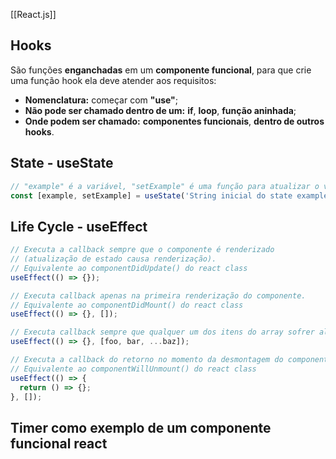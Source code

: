 [[React.js]]
## Hooks
São funções **enganchadas** em um **componente funcional**, para que crie uma função hook ela deve atender aos requisitos:
- **Nomenclatura:** começar com **"use"**;
- **Não pode ser chamado dentro de um:** **if**, **loop**, **função aninhada**;
- **Onde podem ser chamado:** **componentes funcionais**, **dentro de outros hooks**.
## State - useState
```jsx
// "example" é a variável, "setExample" é uma função para atualizar o valor da variável, ambos são providos pelo hook useState
const [example, setExample] = useState('String inicial do state example');
```
## Life Cycle - useEffect
```jsx
// Executa a callback sempre que o componente é renderizado
// (atualização de estado causa renderização).
// Equivalente ao componentDidUpdate() do react class
useEffect(() => {});

// Executa callback apenas na primeira renderização do componente.
// Equivalente ao componentDidMount() do react class
useEffect(() => {}, []); 

// Executa callback sempre que qualquer um dos itens do array sofrer alteração.
useEffect(() => {}, [foo, bar, ...baz]);

// Executa a callback do retorno no momento da desmontagem do componente
// Equivalente ao componentWillUnmount() do react class
useEffect(() => {
  return () => {};
}, []); 
```
## Timer como exemplo de um componente funcional react


